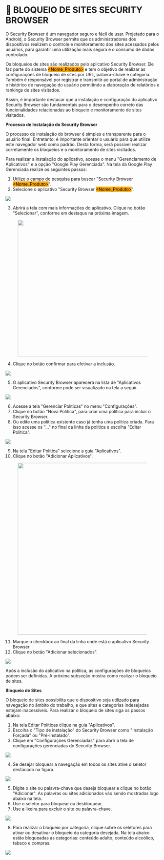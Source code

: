 # 🔐 BLOQUEIO DE SITES SECURITY BROWSER

O Security Browser é um navegador seguro e fácil de usar. Projetado para o Android, o Security Browser permite que os administradores dos dispositivos realizem o controle e monitoramento dos sites acessados pelos usuários, para garantir uma utilização mais segura e o consumo de dados controlado.

Os bloqueios de sites são realizados pelo aplicativo Security Browser. Ele faz parte do sistema <mark style="background-color:orange;">\<Nome\_Produto></mark> e tem o objetivo de realizar as configurações de bloqueio de sites por URL, palavra-chave e categoria. Também é responsável por registrar e transmitir ao portal de administração o histórico de navegação do usuário permitindo a elaboração de relatórios e rankings de sites visitados.

Assim, é importante destacar que a instalação e configuração do aplicativo Security Browser são fundamentais para o desempenho correto das funcionalidades relacionadas ao bloqueio e monitoramento de sites visitados.

**Processo de Instalação do Security Browser**

O processo de instalação do browser é simples e transparente para o usuário final. Entretanto, é importante orientar o usuário para que utilize este navegador web como padrão. Desta forma, será possível realizar corretamente os bloqueios e o monitoramento de sites visitados.

Para realizar a instalação do aplicativo, acesse o menu "Gerenciamento de Aplicativos" e a opção "Google Play Gerenciada". Na tela da Google Play Gerenciada realize os seguintes passos:

1. Utilize o campo de pesquisa para buscar "Security Browser <mark style="background-color:orange;">\<Nome\_Produto></mark>".
2. Selecione o aplicativo "Security Browser <mark style="background-color:orange;">\<Nome\_Produto></mark>".

![](<../.gitbook/assets/0 (6) (1).png>)

3. Abrirá a tela com mais informações do aplicativo. Clique no botão "Selecionar", conforme em destaque na próxima imagem.

<figure><img src="../.gitbook/assets/image (2) (1).png" alt="" width="449"><figcaption></figcaption></figure>

4. Clique no botão confirmar para efetivar a inclusão.

![](<../.gitbook/assets/2 (4) (1).png>)

5. O aplicativo Security Browser aparecerá na lista de "Aplicativos Gerenciados", conforme pode ser visualizado na tela a seguir.

![](<../.gitbook/assets/3 (2) (1).png>)

6. Acesse a tela "Gerenciar Políticas" no menu "Configurações".
7. Clique no botão "Nova Política", para criar uma política para incluir o Security Browser.
8. Ou edite uma política existente caso já tenha uma política criada. Para isso acesse os "..." no final da linha da política e escolha "Editar Política".

![](<../.gitbook/assets/4 (2) (1).png>)

9. Na tela "Editar Política" selecione a guia "Aplicativos".
10. Clique no botão "Adicionar Aplicativos''.

<figure><img src="../.gitbook/assets/image (3) (1).png" alt="" width="563"><figcaption></figcaption></figure>

11. Marque o checkbox ao final da linha onde está o aplicativo Security Browser
12. Clique no botão "Adicionar selecionados".

![](<../.gitbook/assets/6 (1) (1).png>)

Após a inclusão do aplicativo na política, as configurações de bloqueios podem ser definidas. A próxima subseção mostra como realizar o bloqueio de sites.

**Bloqueio de Sites**

O bloqueio de sites possibilita que o dispositivo seja utilizado para navegação no âmbito do trabalho, e que sites e categorias indesejadas estejam inacessíveis. Para realizar o bloqueio de sites siga os passos abaixo:

1. Na tela Editar Políticas clique na guia "Aplicativos".
2. Escolha o "Tipo de instalação" do Security Browser como "Instalação Forçada" ou "Pré-instalado".
3. Clique em "Configurações Gerenciadas" para abrir a tela de configurações gerenciadas do Security Browser.

![](<../.gitbook/assets/7 (2).png>)

4. Se desejar bloquear a navegação em todos os sites ative o seletor destacado na figura.

![](<../.gitbook/assets/8 (2).png>)

5. Digite o site ou palavra-chave que deseja bloquear e clique no botão "Adicionar". As palavras ou sites adicionados vão sendo mostrados logo abaixo na tela.
6. Use o seletor para bloquear ou desbloquear.
7. Use a lixeira para excluir o site ou palavra-chave.

![](<../.gitbook/assets/9 (1) (1).png>)

8. Para realizar o bloqueio por categoria, clique sobre os seletores para ativar ou desativar o bloqueio da categoria desejada. Na tela abaixo estão bloqueadas as categorias: conteúdo adulto, conteúdo alcoólico, tabaco e compras.

![](<../.gitbook/assets/10 (1).png>)
